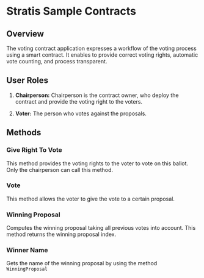 # Stratis Sample Contracts

## Overview

The voting contract application expresses a workflow of the voting process using a smart contract. It enables to provide correct voting rights, automatic vote counting, and process transparent.

## User Roles

1. **Chairperson:** 
Chairperson is the contract owner, who deploy the contract and provide the voting right to the voters.

2. **Voter:** The person who votes against the proposals.

## Methods

### Give Right To Vote

This method provides the voting rights to the voter to vote on this ballot. Only the chairperson can call this method.

### Vote
This method allows the voter to give the vote to a certain proposal.

### Winning Proposal
Computes the winning proposal taking all previous votes into account. This method returns the winning proposal index.

### Winner Name
Gets the name of the winning proposal by using the method `WinningProposal`



